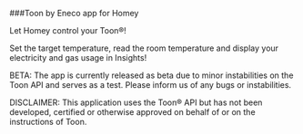###Toon by Eneco app for Homey

Let Homey control your Toon®!

Set the target temperature, read the room temperature and display your electricity and gas usage in Insights!

BETA: The app is currently released as beta due to minor instabilities on the Toon API and serves as a test. Please inform us of any bugs or instabilities.

DISCLAIMER: This application uses the Toon® API but has not been developed, certified or otherwise approved on behalf of or on the instructions of Toon.